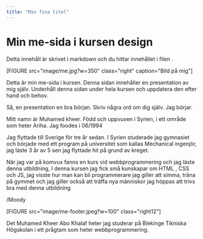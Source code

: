 ```yaml
---
title: "Min fina titel"
---
```

Min me-sida i kursen design
=========================

Detta innehåll är skrivet i markdown och du hittar innehållet i filen .

[FIGURE src="image/me.jpg?w=350" class="right" caption="Bild på mig"]

Detta är min me-sida i kursen. Denna sidan innehåller en presentation av mig själv. Underhåll denna sidan under hela kursen och uppdatera den efter hand och behov.

Så, en presentation en bra början. Skriv några ord om dig själv. Jag börjar.

Mitt namn är Muhamed kheer. Född och uppvuxen i Syrien, i ett område som heter Ariha.
Jag foodes i 06/1994

Jag flyttade till Sverige för tre år sedan. I Syrien studerade jag gymnasiet och började med ett program på universitet som kallas Mechanical ingenjör, jag läste 3 år av 5 sen jag flyttade hit på grund av kreget.

När jag var på komvux fanns en kurs vid webbprogrammering och jag läste denna utbildning, I denna kursen jag fick små kunskapar om HTML , CSS och JS, jag visste hur man kan bli programmerare jag giller att simma, träna på gymmet och jag giller också att träffa nya människor jag höppas att trivs bra med denna utbildning


/Moody


<div class= "diven">

[FIGURE src="image/me-footer.jpeg?w=100" class="right12"]
<p>Det Muhamed Kheer Abo Khalaf heter jag studerar på Blekinge Tikniska Högskolan i ett prågtam som heter webbprogrammering.</p>
</div>
